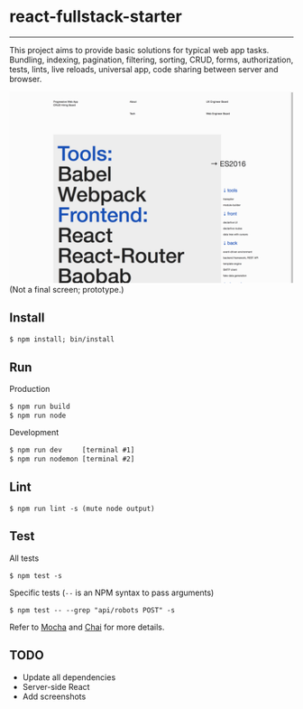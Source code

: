# react-fullstack-starter

-------------------
This project aims to provide basic solutions for typical web app tasks. Bundling, indexing, pagination, filtering, sorting, CRUD, forms, authorization, tests, lints, live reloads, universal app, code sharing between server and browser.

![alt tag](/tech-stack.jpg)
(Not a final screen; prototype.)

## Install

```
$ npm install; bin/install
```

## Run

Production
```
$ npm run build
$ npm run node
```

Development
```
$ npm run dev     [terminal #1]
$ npm run nodemon [terminal #2]
```

## Lint

```
$ npm run lint -s (mute node output)
```

## Test

All tests
```
$ npm test -s
```

Specific tests (`--` is an NPM syntax to pass arguments)
```
$ npm test -- --grep "api/robots POST" -s
```

Refer to [Mocha](https://github.com/mochajs/mocha) and [Chai](https://github.com/chaijs/chai)
for more details.

TODO
------------------
* Update all dependencies
* Server-side React
* Add screenshots
